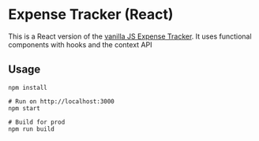 # Expense Tracker (React)

This is a React version of the
[vanilla JS Expense Tracker](https://github.com/bradtraversy/vanillawebprojects/tree/master/expense-tracker).
It uses functional components with hooks and the context API

## Usage

```
npm install

# Run on http://localhost:3000
npm start

# Build for prod
npm run build
```
